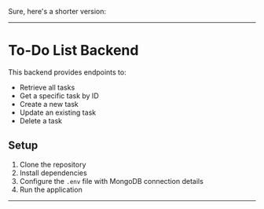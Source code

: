 Sure, here's a shorter version:

---

# To-Do List Backend

This backend provides endpoints to:

- Retrieve all tasks
- Get a specific task by ID
- Create a new task
- Update an existing task
- Delete a task

## Setup

1. Clone the repository
2. Install dependencies
3. Configure the `.env` file with MongoDB connection details
4. Run the application

---
